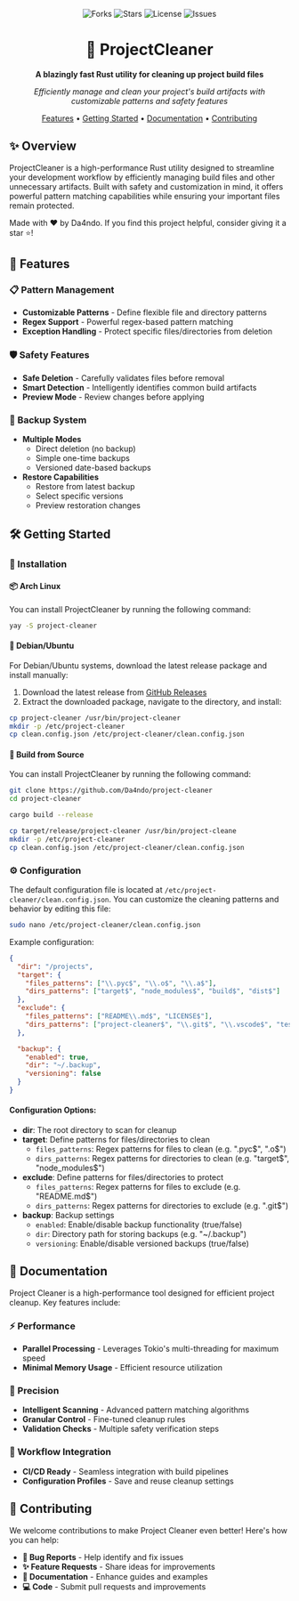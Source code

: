 <div align="center">

![Forks](https://img.shields.io/github/forks/Da4ndo/project-cleaner?label=Forks&color=lime&logo=githubactions&logoColor=lime)
![Stars](https://img.shields.io/github/stars/Da4ndo/project-cleaner?label=Stars&color=yellow&logo=reverbnation&logoColor=yellow)
![License](https://img.shields.io/github/license/Da4ndo/project-cleaner?label=License&color=808080&logo=gitbook&logoColor=808080)
![Issues](https://img.shields.io/github/issues/Da4ndo/project-cleaner?label=Issues&color=red&logo=ifixit&logoColor=red)

# 🧹 ProjectCleaner

<p align="center">
  <strong>A blazingly fast Rust utility for cleaning up project build files</strong>
</p>

<p align="center">
  <em>Efficiently manage and clean your project's build artifacts with customizable patterns and safety features</em>
</p>

<p align="center">
  <a href="#-features">Features</a> •
  <a href="#%EF%B8%8F-getting-started">Getting Started</a> •
  <a href="#-documentation">Documentation</a> •
  <a href="#-contributing">Contributing</a>
</p>

</div>

## ✨ Overview

ProjectCleaner is a high-performance Rust utility designed to streamline your development workflow by efficiently managing build files and other unnecessary artifacts. Built with safety and customization in mind, it offers powerful pattern matching capabilities while ensuring your important files remain protected.

Made with ❤️ by Da4ndo. If you find this project helpful, consider giving it a star ⭐️!

## 🚀 Features

### 📋 Pattern Management
- **Customizable Patterns** - Define flexible file and directory patterns
- **Regex Support** - Powerful regex-based pattern matching
- **Exception Handling** - Protect specific files/directories from deletion

### 🛡️ Safety Features
- **Safe Deletion** - Carefully validates files before removal
- **Smart Detection** - Intelligently identifies common build artifacts
- **Preview Mode** - Review changes before applying

### 💾 Backup System
- **Multiple Modes**
  - Direct deletion (no backup)
  - Simple one-time backups
  - Versioned date-based backups
- **Restore Capabilities**
  - Restore from latest backup
  - Select specific versions
  - Preview restoration changes

## 🛠️ Getting Started

### 🔧 Installation

#### 📦 Arch Linux

You can install ProjectCleaner by running the following command: 
```bash
yay -S project-cleaner
```

#### 🐧 Debian/Ubuntu

For Debian/Ubuntu systems, download the latest release package and install manually:

1. Download the latest release from [GitHub Releases](https://github.com/Da4ndo/project-cleaner/releases/latest)
2. Extract the downloaded package, navigate to the directory, and install:
```bash
cp project-cleaner /usr/bin/project-cleaner
mkdir -p /etc/project-cleaner
cp clean.config.json /etc/project-cleaner/clean.config.json
```


#### 🔨 Build from Source

You can install ProjectCleaner by running the following command: 
```bash
git clone https://github.com/Da4ndo/project-cleaner
cd project-cleaner

cargo build --release

cp target/release/project-cleaner /usr/bin/project-cleane
mkdir -p /etc/project-cleaner
cp clean.config.json /etc/project-cleaner/clean.config.json
```

### ⚙️ Configuration

The default configuration file is located at `/etc/project-cleaner/clean.config.json`. You can customize the cleaning patterns and behavior by editing this file:

```bash
sudo nano /etc/project-cleaner/clean.config.json
```

Example configuration:
```json
{
  "dir": "/projects",
  "target": {
    "files_patterns": ["\\.pyc$", "\\.o$", "\\.a$"],
    "dirs_patterns": ["target$", "node_modules$", "build$", "dist$"]
  },
  "exclude": {
    "files_patterns": ["README\\.md$", "LICENSE$"],
    "dirs_patterns": ["project-cleaner$", "\\.git$", "\\.vscode$", "test$"]
  },

  "backup": {
    "enabled": true,
    "dir": "~/.backup",
    "versioning": false
  }
}
```

#### Configuration Options:
- **dir**: The root directory to scan for cleanup
- **target**: Define patterns for files/directories to clean
  - `files_patterns`: Regex patterns for files to clean (e.g. ".pyc$", ".o$")
  - `dirs_patterns`: Regex patterns for directories to clean (e.g. "target$", "node_modules$")
- **exclude**: Define patterns for files/directories to protect
  - `files_patterns`: Regex patterns for files to exclude (e.g. "README.md$")
  - `dirs_patterns`: Regex patterns for directories to exclude (e.g. ".git$")
- **backup**: Backup settings
  - `enabled`: Enable/disable backup functionality (true/false)
  - `dir`: Directory path for storing backups (e.g. "~/.backup")
  - `versioning`: Enable/disable versioned backups (true/false)

## 📖 Documentation

Project Cleaner is a high-performance tool designed for efficient project cleanup. Key features include:

### ⚡️ Performance
- **Parallel Processing** - Leverages Tokio's multi-threading for maximum speed
- **Minimal Memory Usage** - Efficient resource utilization

### 🎯 Precision
- **Intelligent Scanning** - Advanced pattern matching algorithms
- **Granular Control** - Fine-tuned cleanup rules
- **Validation Checks** - Multiple safety verification steps

### 🔄 Workflow Integration
- **CI/CD Ready** - Seamless integration with build pipelines
- **Configuration Profiles** - Save and reuse cleanup settings

## 🤝 Contributing

We welcome contributions to make Project Cleaner even better! Here's how you can help:

- **🐛 Bug Reports** - Help identify and fix issues
- **✨ Feature Requests** - Share ideas for improvements
- **📝 Documentation** - Enhance guides and examples
- **💻 Code** - Submit pull requests and improvements